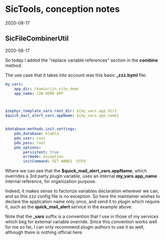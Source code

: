 SicTools, conception notes
==========
2020-08-17






SicFileCombinerUtil
-----------
2020-08-17


So today I added the "replace variable references" section in the **combine** method.


The use case that it takes into account was this basic **_zzz.byml** file:


```yaml
my_vars:
    app_dir: /komin/jin_site_demo
    app_name: JIN DEMO APP



$zephyr_template_vars.root_dir: ${my_vars.app_dir}
$quick_mail_alert_vars.appName: ${my_vars.app_name}


$database.methods.init.settings:
    pdo_database: blabla
    pdo_user: root
    pdo_pass: root
    pdo_options:
        persistent: true
        errmode: exception
        initCommand: SET NAMES 'UTF8'

```


Where we can see that the **$quick_mail_alert_vars.appName**, which overrides a 3rd party plugin variable,
uses an internal **my_vars.app_name** internal reference, for organization purpose.

Indeed, it makes sense to factorize variables declaration wherever we can, and so this zzz config file is no exception.
So here the maintainer wishes to declare the application name only once, and send it to plugin which require it,
such as the **quick_mail_alert** service in the example above.

Note that the **_vars** suffix is a convention that I use in those of my services which beg for external variable
override. Since this convention works well for me so far, I can only recommend plugin authors to use it as well,
although there is nothing official here.







  
